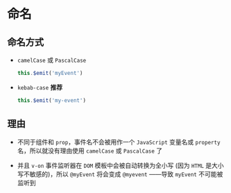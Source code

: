 # 命名

## 命名方式

  - `camelCase` 或 `PascalCase`

    ```js
    this.$emit('myEvent')
    ```

  - `kebab-case` **推荐**

    ```js
    this.$emit('my-event')
    ```

## 理由

  - 不同于组件和 `prop`，事件名不会被用作一个 `JavaScript` 变量名或 `property` 名，所以就没有理由使用 `camelCase` 或 `PascalCase` 了

  - 并且 `v-on` 事件监听器在 `DOM` 模板中会被自动转换为全小写 (因为 `HTML` 是大小写不敏感的)，所以 `@myEvent` 将会变成 `@myevent` ——导致 `myEvent` 不可能被监听到
